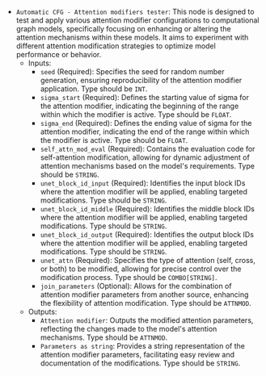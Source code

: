 - `Automatic CFG - Attention modifiers tester`: This node is designed to test and apply various attention modifier configurations to computational graph models, specifically focusing on enhancing or altering the attention mechanisms within these models. It aims to experiment with different attention modification strategies to optimize model performance or behavior.
    - Inputs:
        - `seed` (Required): Specifies the seed for random number generation, ensuring reproducibility of the attention modifier application. Type should be `INT`.
        - `sigma_start` (Required): Defines the starting value of sigma for the attention modifier, indicating the beginning of the range within which the modifier is active. Type should be `FLOAT`.
        - `sigma_end` (Required): Defines the ending value of sigma for the attention modifier, indicating the end of the range within which the modifier is active. Type should be `FLOAT`.
        - `self_attn_mod_eval` (Required): Contains the evaluation code for self-attention modification, allowing for dynamic adjustment of attention mechanisms based on the model's requirements. Type should be `STRING`.
        - `unet_block_id_input` (Required): Identifies the input block IDs where the attention modifier will be applied, enabling targeted modifications. Type should be `STRING`.
        - `unet_block_id_middle` (Required): Identifies the middle block IDs where the attention modifier will be applied, enabling targeted modifications. Type should be `STRING`.
        - `unet_block_id_output` (Required): Identifies the output block IDs where the attention modifier will be applied, enabling targeted modifications. Type should be `STRING`.
        - `unet_attn` (Required): Specifies the type of attention (self, cross, or both) to be modified, allowing for precise control over the modification process. Type should be `COMBO[STRING]`.
        - `join_parameters` (Optional): Allows for the combination of attention modifier parameters from another source, enhancing the flexibility of attention modification. Type should be `ATTNMOD`.
    - Outputs:
        - `Attention modifier`: Outputs the modified attention parameters, reflecting the changes made to the model's attention mechanisms. Type should be `ATTNMOD`.
        - `Parameters as string`: Provides a string representation of the attention modifier parameters, facilitating easy review and documentation of the modifications. Type should be `STRING`.
